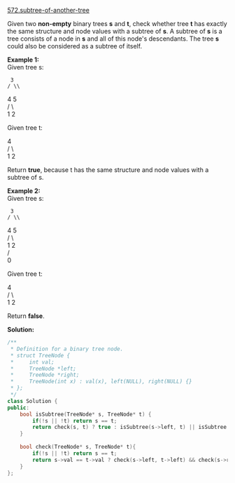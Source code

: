 [572.subtree-of-another-tree](https://leetcode.com/problems/subtree-of-another-tree/)  

Given two **non-empty** binary trees **s** and **t**, check whether tree **t** has exactly the same structure and node values with a subtree of **s**. A subtree of **s** is a tree consists of a node in **s** and all of this node's descendants. The tree **s** could also be considered as a subtree of itself.

**Example 1:**  
Given tree s:

  
     3  
    / \\  
   4   5  
  / \\  
 1   2  

Given tree t:

  
   4   
  / \\  
 1   2  

Return **true**, because t has the same structure and node values with a subtree of s.

**Example 2:**  
Given tree s:

  
     3  
    / \\  
   4   5  
  / \\  
 1   2  
    /  
   0  

Given tree t:

  
   4  
  / \\  
 1   2  

Return **false**.  



**Solution:**  

```cpp
/**
 * Definition for a binary tree node.
 * struct TreeNode {
 *     int val;
 *     TreeNode *left;
 *     TreeNode *right;
 *     TreeNode(int x) : val(x), left(NULL), right(NULL) {}
 * };
 */
class Solution {
public:
    bool isSubtree(TreeNode* s, TreeNode* t) {
        if(!s || !t) return s == t;
        return check(s, t) ? true : isSubtree(s->left, t) || isSubtree(s->right, t);
    }
    
    bool check(TreeNode* s, TreeNode* t){
        if(!s || !t) return s == t;
        return s->val == t->val ? check(s->left, t->left) && check(s->right, t->right) : false;
    }
};
```
      